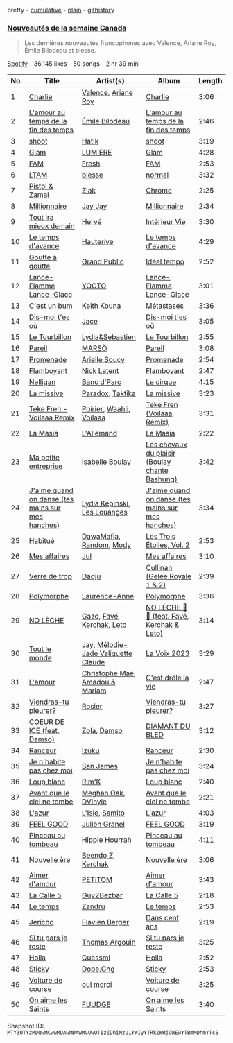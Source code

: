 pretty - [cumulative](/playlists/cumulative/37i9dQZF1DX9SvXmR7wQty.md) - [plain](/playlists/plain/37i9dQZF1DX9SvXmR7wQty) - [githistory](https://github.githistory.xyz/mackorone/spotify-playlist-archive/blob/main/playlists/plain/37i9dQZF1DX9SvXmR7wQty)

### [Nouveautés de la semaine Canada](https://open.spotify.com/playlist/37i9dQZF1DX9SvXmR7wQty)

> Les dernières nouveautés francophones avec Valence, Ariane Roy, Émile Bilodeau et blesse.

[Spotify](https://open.spotify.com/user/spotify) - 36,145 likes - 50 songs - 2 hr 39 min

| No. | Title | Artist(s) | Album | Length |
|---|---|---|---|---|
| 1 | [Charlie](https://open.spotify.com/track/05wB5Ut97mzE0nHUbfBsOW) | [Valence](https://open.spotify.com/artist/64SLcw5gWgSlsdXNQfEs44), [Ariane Roy](https://open.spotify.com/artist/1MDlZmN8IgqV4AYZChlWPM) | [Charlie](https://open.spotify.com/album/0LmxzLt0YsLNsUaPUP4BgZ) | 3:06 |
| 2 | [L'amour au temps de la fin des temps](https://open.spotify.com/track/6jMxxm7PXllHakD5C7XVjb) | [Émile Bilodeau](https://open.spotify.com/artist/0q9gV5iFHokttrI4WBuRQu) | [L'amour au temps de la fin des temps](https://open.spotify.com/album/5mv0ow0St9W11qd7hxFx2V) | 2:46 |
| 3 | [shoot](https://open.spotify.com/track/3YezPHKA3W9qk4fISAuLul) | [Hatik](https://open.spotify.com/artist/05hirnMeVIzCrcUxbrysZU) | [shoot](https://open.spotify.com/album/5CVphjoNSHUR7YRGrGk6zE) | 3:19 |
| 4 | [Glam](https://open.spotify.com/track/4eguSwduvRXYMcHuPf6zYO) | [LUMIÈRE](https://open.spotify.com/artist/4ANqTWPfihrjaz66YFykwX) | [Glam](https://open.spotify.com/album/0limMkqQ5HILZa6E9zGMY2) | 4:28 |
| 5 | [FAM](https://open.spotify.com/track/0PrBe0j3bFmVjkGAx0nRIW) | [Fresh](https://open.spotify.com/artist/3W9AQyaIGdR8htZXVGwl1X) | [FAM](https://open.spotify.com/album/5enVAOPom22lur0oixl3MU) | 2:53 |
| 6 | [LTAM](https://open.spotify.com/track/2EbtFMsg6SiY3IpP3og0JD) | [blesse](https://open.spotify.com/artist/5MGjRHDmuH8M7tuk7NVmge) | [normal](https://open.spotify.com/album/6oCINsAkkdM3RguhaI8IOI) | 3:32 |
| 7 | [Pistol & Zamal](https://open.spotify.com/track/5gEoeTjRPFbRfx6URQIwOG) | [Ziak](https://open.spotify.com/artist/2ubn2zwyYaLdHOCKnTouU2) | [Chrome](https://open.spotify.com/album/6lYKIRZYUzf8puOGJ2aEbn) | 2:25 |
| 8 | [Millionnaire](https://open.spotify.com/track/2wzdnS3Iwjh0ltmZWNEZqD) | [Jay Jay](https://open.spotify.com/artist/42IVM8biRfwghSfukPMimt) | [Millionnaire](https://open.spotify.com/album/5uE3d5oUX3vlC8n875vRNw) | 2:34 |
| 9 | [Tout ira mieux demain](https://open.spotify.com/track/1m4itVNI3P6yGSA3Ptni9P) | [Hervé](https://open.spotify.com/artist/3mNXGOPYzxYiGxttEvJ9hx) | [Intérieur Vie](https://open.spotify.com/album/3mnH4p3JR7XSuQoQGmbMnx) | 3:30 |
| 10 | [Le temps d'avance](https://open.spotify.com/track/72xFPW1ylaVlpI1thuOFXP) | [Hauterive](https://open.spotify.com/artist/1FjP1PNg8eZOJ5uuRe6UWj) | [Le temps d'avance](https://open.spotify.com/album/7ALRcaereclOiEpnbmg6YI) | 4:29 |
| 11 | [Goutte à goutte](https://open.spotify.com/track/4ZvRRZWjrC6Wl5GgHzfXVr) | [Grand Public](https://open.spotify.com/artist/5Ctw4xKmnbdrLyWdEA4KiO) | [Idéal tempo](https://open.spotify.com/album/2N6unlsUnhJrdBjIHqoV3i) | 2:52 |
| 12 | [Lance\-Flamme Lance\-Glace](https://open.spotify.com/track/04mBqAXAqVpBSjMRlD2qrv) | [YOCTO](https://open.spotify.com/artist/6oL1PKTxXeIYiobQD30O3n) | [Lance\-Flamme Lance\-Glace](https://open.spotify.com/album/4fdaBFDsJ1y7vJFgVMKvCR) | 3:01 |
| 13 | [C'est un bum](https://open.spotify.com/track/3Y9tjAA2R3hACMJnnE66fd) | [Keith Kouna](https://open.spotify.com/artist/5jVzu02JTqYPuzeNH7voWK) | [Métastases](https://open.spotify.com/album/4BOFYJhsk6nESFlDH35jBO) | 3:36 |
| 14 | [Dis\-moi t'es où](https://open.spotify.com/track/7ndCfMwCqTpqWwWvlwau19) | [Jace](https://open.spotify.com/artist/7KCD5IGwoH8rY19DZnOHpO) | [Dis\-moi t'es où](https://open.spotify.com/album/1KpkHKtt2jt8K3q8YG8bhk) | 3:05 |
| 15 | [Le Tourbillon](https://open.spotify.com/track/0vKr5ujxwOpGEHvzxClmOE) | [Lydia&Sebastien](https://open.spotify.com/artist/1saGaP0yZcG7aKOJVdJCse) | [Le Tourbillon](https://open.spotify.com/album/55QiHj3Ir4hUzv3obqo7na) | 2:55 |
| 16 | [Pareil](https://open.spotify.com/track/0J0rDoDXLbfd6TBG0SQ7tW) | [MARSÖ](https://open.spotify.com/artist/37RukdYtWA60WOsfruiHxN) | [Pareil](https://open.spotify.com/album/3SRMVs9t0OFfr1zEAKl1qi) | 3:08 |
| 17 | [Promenade](https://open.spotify.com/track/5nWOngQqjTf2iU8QY3zYSN) | [Arielle Soucy](https://open.spotify.com/artist/6xeAWvZ8hB33vfmGeyLPoG) | [Promenade](https://open.spotify.com/album/0s3fBVLsiwsUVfAaAYP1OR) | 2:54 |
| 18 | [Flamboyant](https://open.spotify.com/track/172xD7MSFjD9qdkA8tfCEC) | [Nick Latent](https://open.spotify.com/artist/1LkAgiWzmwKqiLOIH5cQ05) | [Flamboyant](https://open.spotify.com/album/4NDUZSgSYHcUiF7wGPjohk) | 2:47 |
| 19 | [Nelligan](https://open.spotify.com/track/4k6IqcUg4x2JyEDSWRngoO) | [Banc d'Parc](https://open.spotify.com/artist/1qLZjuF74ggyKd9MHoJNFE) | [Le cirque](https://open.spotify.com/album/2QPjdnY8s4fbUSWsX68nMj) | 4:15 |
| 20 | [La missive](https://open.spotify.com/track/1gyz0BM3BISwLNfyviZGpz) | [Paradox](https://open.spotify.com/artist/6A3k4n3B2NbltmxGZ1SW4y), [Taktika](https://open.spotify.com/artist/5ArmvYVqg6FfX5Wmo8lBG3) | [La missive](https://open.spotify.com/album/2E6aVszzBEf0ewHrcmgEAy) | 3:23 |
| 21 | [Teke Fren \- Voilaaa Remix](https://open.spotify.com/track/2GIEDsWQGAY0Kv4bnzflVy) | [Poirier](https://open.spotify.com/artist/5IpvS5ea4bymk3HpP1jVU4), [Waahli](https://open.spotify.com/artist/5aQDfvrtT8G6p69ZmhQhzI), [Voilaaa](https://open.spotify.com/artist/6MQoRoLtsUg7Fzi5nJGmC1) | [Teke Fren \(Voilaaa Remix\)](https://open.spotify.com/album/1zPNlZXn6vnpZqlzeGeTSh) | 3:31 |
| 22 | [La Masia](https://open.spotify.com/track/2jnRmXdb2b9hPMdT1vWS33) | [L'Allemand](https://open.spotify.com/artist/3BX2N7cc1OrBUJQiiei3On) | [La Masia](https://open.spotify.com/album/74c7CluPdWcpjVuYcn85XS) | 2:22 |
| 23 | [Ma petite entreprise](https://open.spotify.com/track/6EPZV6aJrOaudNPTOtAiII) | [Isabelle Boulay](https://open.spotify.com/artist/5gx3I0a3G8F4hui6GZLfQF) | [Les chevaux du plaisir \(Boulay chante Bashung\)](https://open.spotify.com/album/0mQ42DeEtBHZ33FhVzJ5sV) | 3:42 |
| 24 | [J'aime quand on danse \(tes mains sur mes hanches\)](https://open.spotify.com/track/2j1yHPxBBPfz8jgr4eSnp9) | [Lydia Képinski](https://open.spotify.com/artist/6lqpzCZWhymonpvpAVKx0C), [Les Louanges](https://open.spotify.com/artist/57GQLJX1O8guO5PVj46e6l) | [J'aime quand on danse \(tes mains sur mes hanches\)](https://open.spotify.com/album/5CN5KW3obIjkuigvnQ8SfV) | 3:34 |
| 25 | [Habitué](https://open.spotify.com/track/7xkEwqP3Re1IONk53wIryU) | [DawaMafia](https://open.spotify.com/artist/5yhoElw9gCKKsOAK1mmgHJ), [Random](https://open.spotify.com/artist/20JaTdfk3frqSwaYIf0ko8), [Mody](https://open.spotify.com/artist/6dkxSINLJmaCC2uxuM61ds) | [Les Trois Étoiles, Vol\. 2](https://open.spotify.com/album/7HkXzitPnzf2j40h3fzz9a) | 2:53 |
| 26 | [Mes affaires](https://open.spotify.com/track/5Ug50Tcin5Gc3MPDw13sKC) | [Jul](https://open.spotify.com/artist/3IW7ScrzXmPvZhB27hmfgy) | [Mes affaires](https://open.spotify.com/album/5yCcPQUL1zdTO9lcI73YwO) | 3:10 |
| 27 | [Verre de trop](https://open.spotify.com/track/3TP7rff5C07nasdDYOtVMD) | [Dadju](https://open.spotify.com/artist/4sbXXFzEWJY2zsZjelerjX) | [Cullinan \(Gelée Royale 1 & 2\)](https://open.spotify.com/album/3NPQDrbnqqcr0I0lCTcXSw) | 2:39 |
| 28 | [Polymorphe](https://open.spotify.com/track/1szVCzng0CIp1LdNVV0JfP) | [Laurence\-Anne](https://open.spotify.com/artist/0OuxZ5aNvFlurweMR8qq3B) | [Polymorphe](https://open.spotify.com/album/1Mi10Z1Hh8DAQikC7n8KYI) | 3:36 |
| 29 | [NO LÈCHE](https://open.spotify.com/track/6D1HiF2e3Z0F8FwQ5uLxwn) | [Gazo](https://open.spotify.com/artist/5gqmbbfjcikQBzPB5Hv13I), [Favé](https://open.spotify.com/artist/20JMfmzDb5cjHxEoMXXMyY), [Kerchak](https://open.spotify.com/artist/1nRbtbdYK51y71nVOxu332), [Leto](https://open.spotify.com/artist/6HCBnyTBSLdb3TFn2ayulY) | [NO LÈCHE 🚫👅 \(feat\. Favé, Kerchak & Leto\)](https://open.spotify.com/album/6HGMONyziFfUCEpMdwbzZn) | 3:14 |
| 30 | [Tout le monde](https://open.spotify.com/track/59NiurbrD7BnSkkTBRiqif) | [Jay](https://open.spotify.com/artist/4KZEdNPtF2AdijUD02qPoj), [Mélodie\-Jade Valiquette Claude](https://open.spotify.com/artist/5BDjymGQw59ZRpvMFZcAIn) | [La Voix 2023](https://open.spotify.com/album/1LtGxOzpH5yYf9jIb7JpfX) | 3:29 |
| 31 | [L'amour](https://open.spotify.com/track/67iIpALe9LicIOwMmhlraA) | [Christophe Maé](https://open.spotify.com/artist/7jgnJBnpZTiGnCF2Wvka2Z), [Amadou & Mariam](https://open.spotify.com/artist/3KH7WsR2JZQ94Ik8SyabU6) | [C'est drôle la vie](https://open.spotify.com/album/2MT10PyQwdm84H37J2nyrD) | 2:47 |
| 32 | [Viendras\-tu pleurer?](https://open.spotify.com/track/6lBb5vtkIdpJ2LxQX9NisN) | [Rosier](https://open.spotify.com/artist/2mIqD0kh2TtNDYpB4weMe1) | [Viendras\-tu pleurer?](https://open.spotify.com/album/0vi46z2QfWE6AvGApoT6tm) | 3:27 |
| 33 | [COEUR DE ICE \(feat\. Damso\)](https://open.spotify.com/track/7jbu9k6w67hWlhSinmGT3c) | [Zola](https://open.spotify.com/artist/54kCbQZaZWHnwwj9VP2hn4), [Damso](https://open.spotify.com/artist/2UwqpfQtNuhBwviIC0f2ie) | [DIAMANT DU BLED](https://open.spotify.com/album/24xKUsNCdkbXC2q473nRNO) | 3:12 |
| 34 | [Ranceur](https://open.spotify.com/track/2uxbDrFDIOLlq3GwSkZJvn) | [Izuku](https://open.spotify.com/artist/07nPO9PmOxJX3XXsCsVVW8) | [Ranceur](https://open.spotify.com/album/5CSa2WyuVissQJkQ3qI2cz) | 2:30 |
| 35 | [Je n'habite pas chez moi](https://open.spotify.com/track/7q9auzxcNfbzqRwILxqNVF) | [San James](https://open.spotify.com/artist/0hIJpbVV7O5vBBhTQ4tXiH) | [Je n'habite pas chez moi](https://open.spotify.com/album/20iT6YJYJD0d7ushv8mQHv) | 3:24 |
| 36 | [Loup blanc](https://open.spotify.com/track/7anzgkHjN83MXJrbeUyWnm) | [Rim'K](https://open.spotify.com/artist/2eh8cEKZk4VeruUrGq748D) | [Loup blanc](https://open.spotify.com/album/3t3T3b5V9jR6Ofbd9eVB0r) | 2:40 |
| 37 | [Avant que le ciel ne tombe](https://open.spotify.com/track/3MUhg6FHlv4IqDFJRFrcfn) | [Meghan Oak](https://open.spotify.com/artist/0zcVg1Jym2sknaMn46kO2k), [DVinyle](https://open.spotify.com/artist/5ozjuk4ZNYQ5OMv4SmnkyA) | [Avant que le ciel ne tombe](https://open.spotify.com/album/7e0Mmke0NiDGbDgBjTQtzF) | 2:21 |
| 38 | [L'azur](https://open.spotify.com/track/2gC3jPD7HwT0jhy9Em5g5p) | [L'Isle](https://open.spotify.com/artist/1Dha3TduO0PBC7aRD84PHP), [Samito](https://open.spotify.com/artist/2LwqwmIDSWwNV1lDjqKqCN) | [L'azur](https://open.spotify.com/album/1lIOIRiqOzfbzIXVsUfs8f) | 4:03 |
| 39 | [FEEL GOOD](https://open.spotify.com/track/4818KPM4qB4jOHL3wCx4xv) | [Julien Granel](https://open.spotify.com/artist/3VvDMiseFeokUqlLPXMh45) | [FEEL GOOD](https://open.spotify.com/album/0nUUsu6S1qzEjiTZ7ibxQF) | 3:19 |
| 40 | [Pinceau au tombeau](https://open.spotify.com/track/1JHxLQcPTc833dUUqBZMbf) | [Hippie Hourrah](https://open.spotify.com/artist/3bleTECnmOHmAXDHp057aj) | [Pinceau au tombeau](https://open.spotify.com/album/4GePFLLCkBw3IhK1n851B7) | 4:11 |
| 41 | [Nouvelle ère](https://open.spotify.com/track/5EGBzg0DuYFZFVLnG9rzjB) | [Beendo Z](https://open.spotify.com/artist/7a35Zdc78bDXJv2vYf5hSO), [Kerchak](https://open.spotify.com/artist/1nRbtbdYK51y71nVOxu332) | [Nouvelle ère](https://open.spotify.com/album/7g7Sfraq90lpgOko9oEbTt) | 3:06 |
| 42 | [Aimer d'amour](https://open.spotify.com/track/0MaQf08KMSfzFAokIBLxGW) | [PETiTOM](https://open.spotify.com/artist/6jdST36R49wOl2Xgy5TOjv) | [Aimer d'amour](https://open.spotify.com/album/0UU1EcK1t9MsHIHpjbgswf) | 3:43 |
| 43 | [La Calle 5](https://open.spotify.com/track/6VwYOe36B7rbLOzyUwxnCR) | [Guy2Bezbar](https://open.spotify.com/artist/07h4CCFmlXkwx0g4PL5Uuh) | [La Calle 5](https://open.spotify.com/album/6FpjXGzEcVhvj5BxR3nhqh) | 2:18 |
| 44 | [Le temps](https://open.spotify.com/track/5HI9k4iTd7qCdsWTUsFyJT) | [Zandru](https://open.spotify.com/artist/4DvuZ3bcyE9QdQWUc9G6Hg) | [Le temps](https://open.spotify.com/album/6SiXmhg0ROfLi8kBLz2O5d) | 2:53 |
| 45 | [Jericho](https://open.spotify.com/track/0EReTW8JFj00nBZszTFivN) | [Flavien Berger](https://open.spotify.com/artist/5PyU5aVBI66v0pkCIvEJfu) | [Dans cent ans](https://open.spotify.com/album/5GbVEUDKSF372hQLZMcbUb) | 2:19 |
| 46 | [Si tu pars je reste](https://open.spotify.com/track/2pEHBU81WJxcpFyvHdNQOg) | [Thomas Argouin](https://open.spotify.com/artist/2YuO1O9h5zMxswHlFvs7b6) | [Si tu pars je reste](https://open.spotify.com/album/2DBG3qhcNRpT03Se9LAuoG) | 3:25 |
| 47 | [Holla](https://open.spotify.com/track/3xMeqBNtZ5vyjcWlnfpTb4) | [Guessmi](https://open.spotify.com/artist/1iPrqRhbEuH0BRuIv16zv2) | [Holla](https://open.spotify.com/album/5C9ivT1fN9yRG73t18040F) | 2:52 |
| 48 | [Sticky](https://open.spotify.com/track/1Iqwk6abfOJZIJcuaAvrlk) | [Dope.Gng](https://open.spotify.com/artist/3GrmxSIFXZLdfdGkk28sVE) | [Sticky](https://open.spotify.com/album/7FBWow9gcmi1fpDFiSKGWv) | 2:53 |
| 49 | [Voiture de course](https://open.spotify.com/track/5AbHwqS90lmbvhNX733j0z) | [oui merci](https://open.spotify.com/artist/6XUr1bWIBVkLmXHySucgyr) | [Voiture de course](https://open.spotify.com/album/7m2z2S45pCXwA8tzDV8pdK) | 3:25 |
| 50 | [On aime les Saints](https://open.spotify.com/track/1yHwq3JnFJ8ZEB6XlwBrJK) | [FUUDGE](https://open.spotify.com/artist/5VeX5PycbdHZmYuTqYGUbi) | [On aime les Saints](https://open.spotify.com/album/0sFluBLkJLJghzH0vBBLRI) | 3:40 |

Snapshot ID: `MTY3OTYzMDQwMCwwMDAwMDAwMGUwOTIzZDhiMzU1YWIyYTRkZWRjOWEwYTBmMDhmYTc5`
